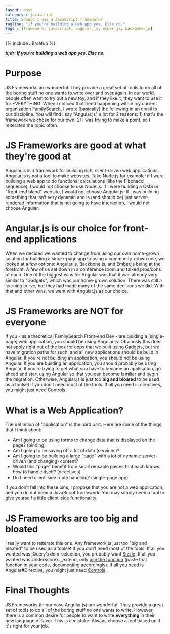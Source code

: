 ```yaml
---
layout: post
category : javascript
title: Should I use a JavaScript framework?
tagline: "If you’re building a web app yes. Else no."
tags : [framework, javascript, angular.js, ember.js, backbone.js]
---
```

{% include JB/setup %}


***tl;dr: If you’re building a web app yes. Else no.***

# Purpose

JS Frameworks are wonderful. They provide a great set of tools to do all of the
boring stuff no one wants to write over and over again. In our world, people often
want to try out a new toy, and if they like it, they want to use it for EVERYTHING.
When I noticed that trend happening within my current organization [FamilySearch](http://familysearch.org "FamilySearch.org"),
I wrote [basically] the following in an email to our discipline. You will find I
say "Angular.js" a lot for 2 reasons: 1) that's the framework we chose for our own,
2) I was trying to make a point, so I reiterated the topic often.

# JS Frameworks are good at what they're good at

Angular.js is a framework for building rich, client-driven web applications.
Angular.js is not a tool to make websites. Take Node.js for example: if I
were building a web app to do functional calculations (like the Fibonacci
sequence), I would not choose to use Node.js. If I were building a CMS or
"front-end bland" website, I would not choose Angular.js. If I was building
something that isn’t very dynamic and is (and should be) just server-rendered
information that is not going to have interaction, I would not choose Angular.


# Angular.js is our choice for front-end applications

When we decided we wanted to change from using our own home-grown solution for
building a single-page app to using a community-grown one, we looked at a few
options: Angular.js, Backbone.js, and Ember.js being at the forefront. A few of
us sat down in a conference room and talked pros/cons of each. One of the biggest
wins for Angular was that it was already very similar to "Gadgets", which was our
home-grown solution. There was still a learning curve, but they had made many
of the same decisions we did. With that and other wins, we went with Angular.js
as our choice.


# JS Frameworks are NOT for everyone

If you - as a theoretical FamilySearch Front-end Dev - are building a [single-page] web
application, you should be using Angular.js. Obviously this does not apply
right out of the box for apps that we built using Gadgets, but we have
migration paths for such, and all new applications should be build in Angular.
If you’re not building an application, you should not be using Angular. If you
are building an application, you should probably be using Angular. If you’re
trying to get what you have to become an application, go ahead and start using
Angular so that you can become familiar and begin the migration. Otherwise,
Angular.js is just too **big and bloated** to be used as a toolset if you don’t
need most of the tools. If all you need is directives, you might just need Controls.


# What is a Web Application?

The definition of "application" is the hard part. Here are some of the things that I think about:

- Am I going to be using forms to change data that is displayed on the page? (binding)
- Am I going to be saving off a lot of data (services)?
- Am I going to be building a large "page" with a lot of dynamic server-driven (and changing) content?
- Would this "page" benefit from small reusable pieces that each knows how to handle itself? (directives)
- Do I need client-side route handling? (single-page app)

If you don’t fall into these bins, I propose that you are not a web application,
and you do not need a JavaScript framework. You may simply need a tool to give
yourself a little client-side functionality.


# JS Frameworks are too big and bloated

I really want to reiterate this one. Any framework is just too "big and bloated"
to be used as a toolset if you don’t need most of the tools. If all you wanted
was jQuery’s dom-selection, you probably want [Sizzle](http://sizzlejs.com/).
If all you wanted was Underscore’s \_extend, only [use the function](http://underscorejs.org/docs/underscore.html#section-84)
(paste that function in your code, documenting accordingly). If all you need is
Angular#Directive, you might just need [Controls](https://github.com/schlegelrock/Control.js).

# Final Thoughts

JS Frameworks (in our case Angular.js) are wonderful. They provide a great set of
tools to do all of the boring stuff no one wants to write. However, there is a common
desire for people to want to write **everything** in their new language of favor.
This is a mistake. Always choose a tool based on if it's right for your job.

